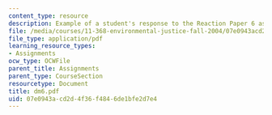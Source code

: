 ```yaml
---
content_type: resource
description: Example of a student's response to the Reaction Paper 6 assignment.
file: /media/courses/11-368-environmental-justice-fall-2004/07e0943acd2d4f36f4846de1bfe2d7e4_dm6.pdf
file_type: application/pdf
learning_resource_types:
- Assignments
ocw_type: OCWFile
parent_title: Assignments
parent_type: CourseSection
resourcetype: Document
title: dm6.pdf
uid: 07e0943a-cd2d-4f36-f484-6de1bfe2d7e4
---
```

